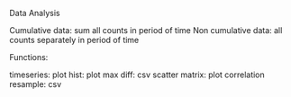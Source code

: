 Data Analysis

Cumulative data: sum all counts in period of time
Non cumulative data: all counts separately in period of time

Functions:

timeseries: plot
hist: plot
max diff: csv
scatter matrix: plot
 correlation resample: csv
